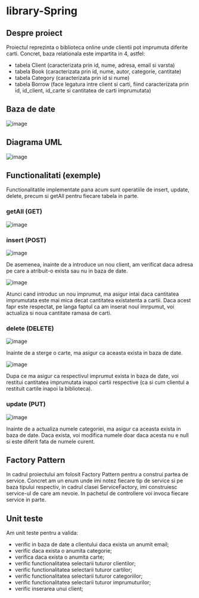 # library-Spring
## Despre proiect
Proiectul reprezinta o biblioteca online unde clientii pot imprumuta diferite carti. Concret, baza relationala este impartita in 4, astfel:
- tabela Client (caracterizata prin id, nume, adresa, email si varsta)
- tabela Book (caracterizata prin id, nume, autor, categorie, cantitate)
- tabela Category (caracterizata prin id si nume)
- tabela Borrow (face legatura intre client si carti, fiind caracterizata prin id, id_client, id_carte si cantitatea de carti imprumutata)

## Baza de date
![image](https://user-images.githubusercontent.com/72153726/158917259-e268acef-23d1-4612-8538-085907cec80f.png)

## Diagrama UML
![image](https://user-images.githubusercontent.com/72153726/167049127-4d03f756-c6bd-49ad-ba81-38395d349e0c.png)

## Functionalitati (exemple)
Functionalitatile implementate pana acum sunt operatiile de insert, update, delete, precum si getAll pentru fiecare tabela in parte.

  ### getAll (GET)
  ![image](https://user-images.githubusercontent.com/72153726/158917461-89d1137a-f84b-40c1-93d8-998b166ddf87.png)
  
  ### insert (POST)
  ![image](https://user-images.githubusercontent.com/72153726/158917582-a4a60c74-2c9c-47d4-a322-8ae0689b270f.png)
  
  De asemenea, inainte de a introduce un nou client, am verificat daca adresa pe care a atribuit-o exista sau nu in baza de date.
  
  ![image](https://user-images.githubusercontent.com/72153726/158917817-741e5d81-712b-43e5-a62f-c2cc0232c9d2.png)
  
  Atunci cand introduc un nou imprumut, ma asigur intai daca cantitatea imprumutata este mai mica decat cantitatea existatenta a cartii. Daca acest fapr este respectat, pe langa faptul ca am inserat noul imrpumut, voi actualiza si noua cantitate ramasa de carti.

  ### delete (DELETE)
  ![image](https://user-images.githubusercontent.com/72153726/158918030-0b09588f-cc1c-439d-90d3-464856201cb6.png)

  Inainte de a sterge o carte, ma asigur ca aceasta exista in baza de date.
  
  ![image](https://user-images.githubusercontent.com/72153726/158918118-0a1e685c-bbc4-4d57-a07e-0fabc2996bfc.png)

  Dupa ce ma asigur ca respectivul imprumut exista in baza de date, voi restitui cantitatea imprumutata inapoi cartii respective (ca si cum clientul a restituit cartile inapoi la biblioteca).
  
  ### update (PUT)
  ![image](https://user-images.githubusercontent.com/72153726/158918296-e89bd0e3-7610-4d72-b9c5-12764694062a.png)

  Inainte de a actualiza numele categoriei, ma asigur ca aceasta exista in baza de date. Daca exista, voi modifica numele doar daca acesta nu e null si este diferit fata de numele curent.
  
  ## Factory Pattern
  In cadrul proiectului am folosit Factory Pattern pentru a construi partea de service. Concret am un enum unde imi notez fiecare tip de service si pe baza tipului respectiv, in cadrul clasei ServiceFactory, imi construiesc service-ul de care am nevoie. In pachetul de controllere voi invoca fiecare service in parte.
  
  ## Unit teste
  Am unit teste pentru a valida:
  - verific in baza de date a clientului daca exista un anumit email;
  - verific daca exista o anumita categorie;
  - verifica daca exista o anumita carte;
  - verific functionalitatea selectarii tuturor clientilor;
  - verific functionalitatea selectarii tuturor cartilor;
  - verific functionalitatea selectarii tuturor categoriilor;
  - verific functionalitatea selectarii tuturor imprumuturilor;
  - verific inserarea unui client;
